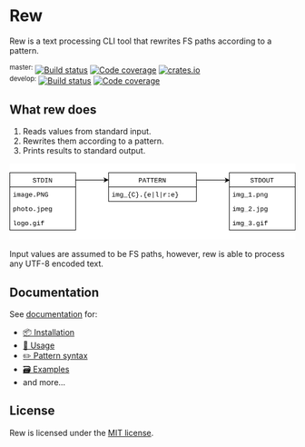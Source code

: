 # Rew

Rew is a text processing CLI tool that rewrites FS paths according to a pattern.

<sup>master:</sup>
[![Build status](https://github.com/jpikl/rew/workflows/Build/badge.svg?branch=master&event=push)](https://github.com/jpikl/rew/actions?query=workflow%3ABuild+branch%3Amaster)
[![Code coverage](https://codecov.io/gh/jpikl/rew/branch/master/graph/badge.svg?token=9K88E1ZCBU)](https://codecov.io/gh/jpikl/rew/branch/master)
[![crates.io](https://img.shields.io/crates/v/rew.svg)](https://crates.io/crates/rew)
<br>
<sup>develop:</sup>
[![Build status](https://github.com/jpikl/rew/workflows/Build/badge.svg?branch=develop&event=push)](https://github.com/jpikl/rew/actions?query=workflow%3ABuild+branch%3Adevelop)
[![Code coverage](https://codecov.io/gh/jpikl/rew/branch/develop/graph/badge.svg?token=9K88E1ZCBU)](https://codecov.io/gh/jpikl/rew/branch/develop)

## What rew does

1. Reads values from standard input.
2. Rewrites them according to a pattern.
3. Prints results to standard output.

![What rew does](docs/images/diagram.png)

Input values are assumed to be FS paths, however, rew is able to process any UTF-8 encoded text.

## Documentation

See [documentation](https://jpikl.github.io/rew) for:

- [📦 Installation](https://jpikl.github.io/rew/installation.html)
- [🚀 Usage](https://jpikl.github.io/rew/usage.html)
- [✏️ Pattern syntax](https://jpikl.github.io/rew/pattern.html)
- [🗃 Examples](https://jpikl.github.io/rew/examples.html)
- and more...

## License

Rew is licensed under the [MIT license](LICENSE.md).
